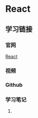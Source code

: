 
# React
## 学习链接
### 官网
[React](https://zh-hans.reactjs.org/docs/getting-started.html)  

### 视频

### Github

### 学习笔记
1. 

